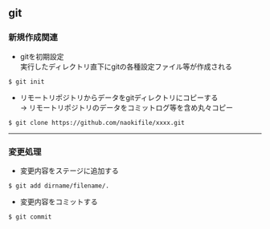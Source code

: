 ## git

### 新規作成関連
- gitを初期設定  
実行したディレクトリ直下にgitの各種設定ファイル等が作成される
```
$ git init
```

- リモートリポジトリからデータをgitディレクトリにコピーする   
→ リモートリポジトリのデータをコミットログ等を含め丸々コピー
```
$ git clone https://github.com/naokifile/xxxx.git
```

---
### 変更処理
- 変更内容をステージに追加する
```
$ git add dirname/filename/.
```

- 変更内容をコミットする
```
$ git commit
```